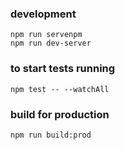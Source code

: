 ### development

    npm run servenpm 
    npm run dev-server

### to start tests running

    npm test -- --watchAll
    
### build for production

    npm run build:prod